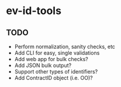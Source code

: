 # ev-id-tools

## TODO

* Perform normalization, sanity checks, etc
* Add CLI for easy, single validations
* Add web app for bulk checks?
* Add JSON bulk output?
* Support other types of identifiers?
* Add ContractID object (i.e. OO)?